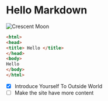 # Hello Markdown
![Crescent Moon](https://upload.wikimedia.org/wikipedia/commons/3/34/Crescent_Moon_%28cropped%29.JPG)
```html
<html>
<head>
<title> Hello </title>
</head>
<body>
Hello
</body>
</html>
```
- [x] Introduce Yourself To Outside World
- [ ] Make the site have more content
